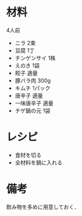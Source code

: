 # 材料
4人前
- ニラ 2束
- 豆腐 1丁
- チンゲンサイ 1株
- えのき 1袋
- 餃子 適量
- 豚バラ肉 300g
- キムチ 1パック
- 唐辛子 適量
- 一味唐辛子 適量
- チゲ鍋の元 1袋

# レシピ
- 食材を切る
- 全材料を鍋に入れる

# 備考
飲み物を多めに用意しておく．
